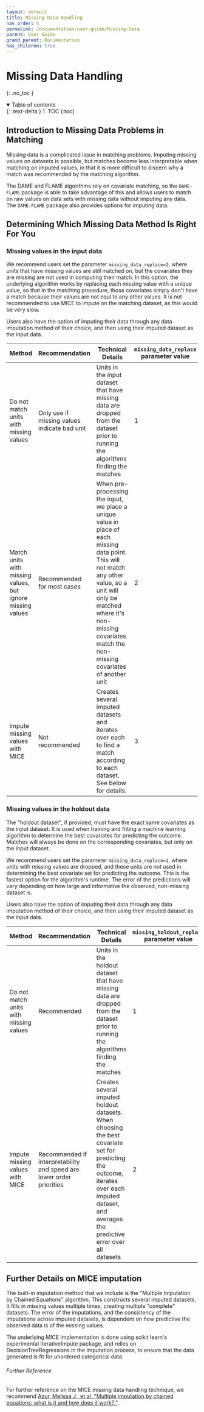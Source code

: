 ```yaml
---
layout: default
title: Missing Data Handling
nav_order: 4
permalink: /documentation/user-guide/Missing-Data
parent: User Guide
grand_parent: Documentation
has_children: true
---
```


# Missing Data Handling
{: .no_toc }

<details open markdown="block">
  <summary>
    Table of contents
  </summary>
  {: .text-delta }
1. TOC
{:toc}
</details>

## Introduction to Missing Data Problems in Matching

Missing data is a complicated issue in matching problems. Imputing missing values on datasets is possible, but matches become less interpretable when matching on imputed values, in that it is more difficult to discern why a match was recommended by the matching algorithm.

The DAME and FLAME algorithms rely on covariate matching, so the `DAME-FLAME` package is able to take advantage of this and allows users to match on raw values on data sets with missing data without imputing any data. The `DAME-FLAME` package also provides options for imputing data.


## Determining Which Missing Data Method Is Right For You

### Missing values in the input data

We recommend users set the parameter `missing_data_replace=2`, where units that have missing values are still matched on, but the covariates they are missing are not used in computing their match. In this option, the underlying algorithm works by replacing each missing value with a unique value, so that in the matching procedure, those covariates simply don't have a match because their values are not equl to any other values. It is not recommended to use MICE to impute on the matching dataset, as this would be very slow.

Users also have the option of imputing their data through any data imputation method of their choice, and then using their imputed dataset as the input data. 

| Method                                                     | Recommendation                               | Technical Details                                                                                                                                                                                                                                   | `missing_data_replace` parameter value |
|------------------------------------------------------------|----------------------------------------------|-----------------------------------------------------------------------------------------------------------------------------------------------------------------------------------------------------------------------------------------------------|----------------------------------------|
| Do not match units with missing values                     | Only use if missing values indicate bad unit | Units in the input dataset that have missing data are dropped from the dataset prior to running  the algorithms finding the matches                                                                                                                 | 1                                      |
| Match units with missing values, but ignore missing values | Recommended for most cases                   | When pre-processing the input, we place a unique value in place of each missing data point. This will not match any other value,  so a unit will only be matched where it's non-missing covariates match the non-missing covariates of another unit | 2                                      |
| Impute missing values with MICE                            | Not recommended                              | Creates several imputed datasets and iterates over each to find a match according to each dataset. See below for details.                                                                                                                           | 3                                      |

### Missing values in the holdout data
The "holdout dataset", if provided, must have the exact same covariates as the input dataset. It is used when training and fitting a machine learning algorithm to determine the best covariates for predicting the outcome. Matches will always be done on the corresponding covariates, but only on the input dataset.

We recommend users set the parameter `missing_data_replace=1`, where units with missing values are dropped, and these units are not used in determining the best covariate set for predicting the outcome. This is the fastest option for the algorithm's runtime. The error of the predictions will vary depending on how large and informative the observed, non-missing dataset is.

Users also have the option of imputing their data through any data imputation method of their choice, and then using their imputed dataset as the input data. 


| Method                                 | Recommendation                                                       | Technical Details                                                                                                                                                                                   | `missing_holdout_replace` parameter value |
|----------------------------------------|----------------------------------------------------------------------|-----------------------------------------------------------------------------------------------------------------------------------------------------------------------------------------------------|-------------------------------------------|
| Do not match units with missing values | Recommended                                                          | Units in the holdout dataset that have missing data are dropped from the dataset prior to running  the algorithms finding the matches                                                               | 1                                         |
| Impute missing values with MICE        | Recommended if interpretability and speed are lower order priorities | Creates several imputed holdout datasets.  When choosing the best covariate set for predicting the outcome, iterates over each imputed dataset, and averages the predictive error over all datasets |   2                                       |


## Further Details on MICE imputation

The built-in imputation method that we include is  the "Multiple Imputation by Chained Equations" algorithm. This constructs several imputed datasets. It fills in missing values multiple times, creating multiple "complete" datasets. The error of the imputations, and the consistency of the imputations across imputed datasets, is dependent on how predictive the observed data is of the missing values. 

The underlying MICE implementation is done using scikit learn's experimental IterativeImpute package, and relies on DecisionTreeRegressions in the imputation process, to ensure that the data generated is fit for unordered categorical data. 

###### [](#header-6)Further Reference

For further reference on the MICE missing data handling technique, we recommend [Azur, Melissa J., et al. "Multiple imputation by chained equations: what is it and how does it work?."](https://www.ncbi.nlm.nih.gov/pmc/articles/PMC3074241/).